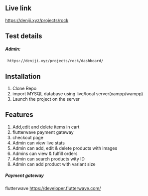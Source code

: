 ## Live link
https://deniji.xyz/projects/rock

## Test details

##### Admin: 
     https://deniji.xyz/projects/rock/dashboard/

## Installation 
1. Clone Repo
2. import MYSQL database using live/local server(xampp/wampp)
3. Launch the project on the server


## Features
1. Add,edit and delete items in cart
2. flutterwave payment gateway
3. checkout page
4. Admin can view live stats
5. Admin can add, edit & delete products with images
6. Admins can view & fulfill orders 
7. Admin can search products wity ID
8. Admin can add product with variant size


##### Payment gateway
flutterwave https://developer.flutterwave.com/
   
